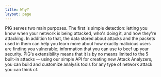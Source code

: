 ```yaml
---
title: Why?
layout: page
---
```


PIG serves two main purposes.  The first is simple detection: letting you know when your network is being attacked, who's doing it, and how they're attacking.  In addition to that, the data stored about attacks and the packets used in them can help you learn more about how exactly malicious users are finding you vulnerable; information that you can use to beef up your security.  PIG's extensibility means that it is by no means limited to the 5 built-in attacks -- using our simple API for creating new Attack Analyzers, you can build and customize analysis tools for any type of network attack you can think of.
